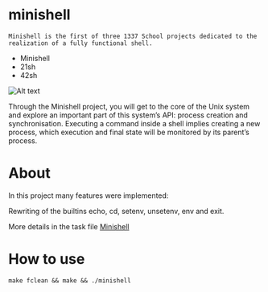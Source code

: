 # minishell
`Minishell is the first of three 1337 School projects dedicated to the realization of a fully functional shell.`

* Minishell
* 21sh
* 42sh

![Alt text](https://cdn1.imggmi.com/uploads/2019/12/10/57d990ed71559ec854dbb291dfe2025a-full.png)

Through the Minishell project, you will get to the core of the Unix system and explore an important part of this system’s API: process creation and synchronisation. Executing a command inside a shell implies creating a new process, which execution and final state will be monitored by its parent’s process.

# About

In this project many features were implemented:

Rewriting of the builtins echo, cd, setenv, unsetenv, env and exit.

More details in the task file [Minishell](https://github.com/shadyjamal/minishell/blob/master/minishell.en.pdf)

# How to use

`make fclean && make && ./minishell`
